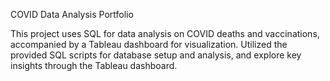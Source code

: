 COVID Data Analysis Portfolio

This project uses SQL for data analysis on COVID deaths and vaccinations, accompanied by a Tableau dashboard for visualization.
Utilized the provided SQL scripts for database setup and analysis, and explore key insights through the Tableau dashboard. 
